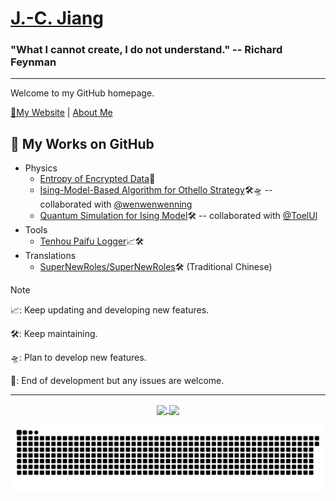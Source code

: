 # [J.-C. Jiang](https://github.com/Jim137)

### "What I cannot create, I do not understand." -- Richard Feynman

---

Welcome to my GitHub homepage.

[🧭My Website](https://www.jim137.eu.org/) | [About Me](https://www.jim137.eu.org/about/)

## 🔭 My Works on GitHub

* Physics
  * [Entropy of Encrypted Data](https://github.com/Jim137/Entropy)📳
  * [Ising-Model-Based Algorithm for Othello Strategy](https://github.com/Jim137/IMBA_Othello)🛠️🛸 -- collaborated with [@wenwenwenning](https://github.com/wenwenwenning)
  * [Quantum Simulation for Ising Model](https://github.com/Jim137/QuantumSimulation_IsingModel)🛠️ -- collaborated with [@ToelUl](https://github.com/ToelUl)
  <!-- * [A lose-to-reality physical modeling of billiard balls](https://github.com/Jim137/2D_Billiard) 📈WIP -->
* Tools
  * [Tenhou Paifu Logger](https://github.com/Jim137/Tenhou-Paifu-Logger)📈🛠️
* Translations
  * [SuperNewRoles/SuperNewRoles](https://github.com/SuperNewRoles/SuperNewRoles)🛠️ (Traditional Chinese)

> [!NOTE]
> 
> 📈: Keep updating and developing new features.
> 
> 🛠️: Keep maintaining.
>
> 🛸: Plan to develop new features.
>
> 📳: End of development but any issues are welcome.
> 

---

<p align="center">
  <a href="https://github.com/Jim137">
    <img align="center"
         height="150em"
         src="https://github-readme-stats.vercel.app/api?username=Jim137&show_icons=true&include_all_commits=true&count_private=true&theme=apprentice&hide_border=true&bg_color=0D1117" />
  </a>
  <a href="https://github.com/Jim137">
    <img align="center"
         height="150em"
         src="https://github-readme-streak-stats.herokuapp.com/?user=Jim137&theme=black-ice&hide_border=true&stroke=0000&background=0D1117&ring=e05397&fire=e05397&currStreakLabel=e05397" />
  </a>
</p>
<p align="center">
    <img align="center" src="https://github.com/Jim137/Jim137/blob/output/github-contribution-grid-snake.svg"/>
</p>
